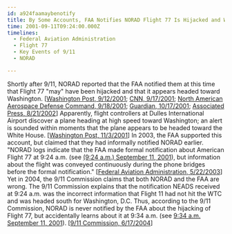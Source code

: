 ```yaml
---
id: a924faamaybenotify
title: By Some Accounts, FAA Notifies NORAD Flight 77 Is Hijacked and Washington-Bound; 9/11 Commission Claims This Never Happens
time: 2001-09-11T09:24:00.000Z
timelines:
  - Federal Aviation Administration
  - Flight 77
  - Key Events of 9/11
  - NORAD

---
```


Shortly after 9/11, NORAD reported that the FAA notified them at this time that Flight 77 "may" have been hijacked and that it appears headed toward Washington. [[Washington Post, 9/12/2001][1]; [CNN, 9/17/2001][2]; [North American Aerospace Defense Command, 9/18/2001][3]; [Guardian, 10/17/2001][4]; [Associated Press, 8/21/2002][5]] Apparently, flight controllers at Dulles International Airport discover a plane heading at high speed toward Washington; an alert is sounded within moments that the plane appears to be headed toward the White House. [[Washington Post, 11/3/2001][6]] In 2003, the FAA supported this account, but claimed that they had informally notified NORAD earlier. "NORAD logs indicate that the FAA made formal notification about American Flight 77 at 9:24 a.m. (see [(9:24 a.m.) September 11, 2001](/timeline/#a924faamaybenotify)), but information about the flight was conveyed continuously during the phone bridges before the formal notification." [[Federal Aviation Administration, 5/22/2003][7]] Yet in 2004, the 9/11 Commission claims that both NORAD and the FAA are wrong. The 9/11 Commission explains that the notification NEADS received at 9:24 a.m. was the incorrect information that Flight 11 had not hit the WTC and was headed south for Washington, D.C. Thus, according to the 9/11 Commission, NORAD is never notified by the FAA about the hijacking of Flight 77, but accidentally learns about it at 9:34 a.m. (see [9:34 a.m. September 11, 2001](/timeline/#a934flightmissing)). [[9/11 Commission, 6/17/2004][8]]

[1]: http://www.washingtonpost.com/wp-srv/nation/articles/timeline.html
[2]: http://www.cnn.com/2001/US/09/16/inv.hijack.warning/
[3]: https://web.archive.org/web/20030809155434/http:/www.norad.mil/index.cfm?fuseaction=home.news_rel_09_18_01
[4]: https://www.theguardian.com/world/2001/oct/17/september11.usa
[5]: https://web.archive.org/web/20021002112814/http://www.gomemphis.com/mca/america_at_war/article/0,1426,MCA_945_1340414,00.html
[6]: https://www.washingtonpost.com/archive/politics/2001/11/03/pentagon-crash-highlights-a-radar-gap/83167fda-f291-4a5e-8960-d501c217960d/?utm_term=.abd1083127a0
[7]: https://www.9-11commission.gov/archive/hearing2/9-11Commission_Hearing_2003-05-23.htm
[8]: https://web.archive.org/web/20040617211819/http://www.msnbc.msn.com/id/5233007/
